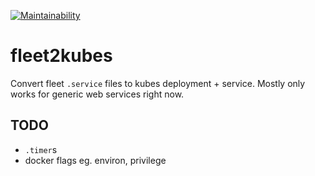 [![Maintainability](https://api.codeclimate.com/v1/badges/699f80c897e5cd1865ba/maintainability)](https://codeclimate.com/github/cogolabs/fleet2kubes/maintainability)

# fleet2kubes

Convert fleet `.service` files to kubes deployment + service. Mostly only works for generic web services right now.

## TODO
- `.timer`s
- docker flags eg. environ, privilege
